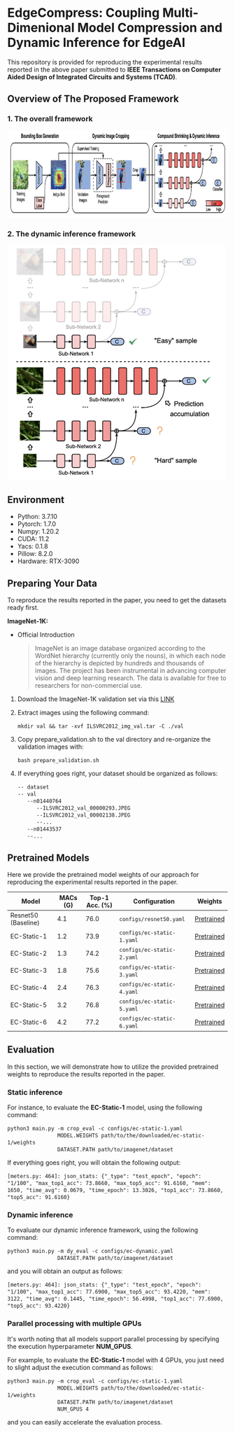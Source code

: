 # EdgeCompress: Coupling Multi-Dimenional Model Compression and Dynamic Inference for EdgeAI

This repository is provided for reproducing the experimental results reported in the above paper submitted to **IEEE Transactions on Computer Aided Design of Integrated Circuits and Systems (TCAD)**.

## Overview of The Proposed Framework

### 1. The overall framework

<img alt='framework' src='./images/framework.png' height=200px>

### 2. The dynamic inference framework

<img alt='dynamic' src='./images/dynamic.png' width=500px>

## Environment

* Python: 3.7.10
* Pytorch: 1.7.0
* Numpy: 1.20.2
* CUDA: 11.2
* Yacs: 0.1.8
* Pillow: 8.2.0
* Hardware: RTX-3090

## Preparing Your Data

To reproduce the results reported in the paper, you need to get the datasets ready first.

**ImageNet-1K:**

* Official Introduction 
    >ImageNet is an image database organized according to the WordNet hierarchy (currently only the nouns), in which each node of the hierarchy is depicted by hundreds and thousands of images. The project has been instrumental in advancing computer vision and deep learning research. The data is available for free to researchers for non-commercial use.

1. Download the ImageNet-1K validation set via this [LINK](https://image-net.org/download.php)

2. Extract images using the following command:
   ```
   mkdir val && tar -xvf ILSVRC2012_img_val.tar -C ./val
   ```
   
3. Copy prepare_validation.sh to the val directory and re-organize the validation images with:
   ```
   bash prepare_validation.sh
   ```
   
4. If everything goes right, your dataset should be organized as follows:
   ```
   -- dataset 
   -- val
      --n01440764
         --ILSVRC2012_val_00000293.JPEG
         --ILSVRC2012_val_00002138.JPEG
         --...
      --n01443537
      --...
   ```


## Pretrained Models

Here we provide the pretrained model weights of our approach for reproducing the experimental results reported in the paper.

| Model | MACs (G) | Top-1 Acc. (%) | Configuration | Weights |
| ------ | ------ | ------ | ------ | ------ |
| Resnet50 (Baseline) | 4.1 | 76.0 | `configs/resnet50.yaml` | [Pretrained](https://www.google.com)
| EC-Static-1 | 1.2 | 73.9 | `configs/ec-static-1.yaml` | [Pretrained](https://drive.google.com/file/d/1PqWKOPH0jEEVnHFhsn5Hv7SV1Dnq5ho_/view?usp=share_link)
| EC-Static-2 | 1.3 | 74.2 | `configs/ec-static-2.yaml` | [Pretrained](https://drive.google.com/file/d/19Gm_ek6OO7HrQ6PJ5q9Uqh99AjmUb9el/view?usp=share_link)
| EC-Static-3 | 1.8 | 75.6 | `configs/ec-static-3.yaml` | [Pretrained](https://drive.google.com/file/d/1_hrdGV4ZZzHUAwLtFRc94e8ZuOodIUQ2/view?usp=share_link)
| EC-Static-4 | 2.4 | 76.3 | `configs/ec-static-4.yaml` | [Pretrained](https://drive.google.com/file/d/1g2_t4zCIpcvbT49FjAaaYmjtQgg-zOyV/view?usp=share_link)
| EC-Static-5 | 3.2 | 76.8 | `configs/ec-static-5.yaml` | [Pretrained](https://drive.google.com/file/d/17ZYzdjJBlFt8rP1DdOBoj1rib1RzzbAc/view?usp=share_link)
| EC-Static-6 | 4.2 | 77.2 | `configs/ec-static-6.yaml` | [Pretrained](https://drive.google.com/file/d/1LKG3r_-QEY-_GVZTiPiu0lgfKvlWLCUu/view?usp=share_link)


## Evaluation

In this section, we will demonstrate how to utilize the provided pretrained weights to reproduce the results reported in the paper.

### Static inference
For instance, to evaluate the **EC-Static-1** model, using the following command: 

```
python3 main.py -m crop_eval -c configs/ec-static-1.yaml
                MODEL.WEIGHTS path/to/the/downloaded/ec-static-1/weights
                DATASET.PATH path/to/imagenet/dataset
```

If everything goes right, you will obtain the following output:

```
[meters.py: 464]: json_stats: {"_type": "test_epoch", "epoch": "1/100", "max_top1_acc": 73.8660, "max_top5_acc": 91.6160, "mem": 1650, "time_avg": 0.0679, "time_epoch": 13.3026, "top1_acc": 73.8660, "top5_acc": 91.6160}
```

### Dynamic inference
To evaluate our dynamic inference framework, using the following command:

```
python3 main.py -m dy_eval -c configs/ec-dynamic.yaml
                DATASET.PATH path/to/imagenet/dataset
```

and you will obtain an output as follows:

```
[meters.py: 464]: json_stats: {"_type": "test_epoch", "epoch": "1/100", "max_top1_acc": 77.6900, "max_top5_acc": 93.4220, "mem": 3122, "time_avg": 0.1445, "time_epoch": 56.4998, "top1_acc": 77.6900, "top5_acc": 93.4220}
```

### Parallel processing with multiple GPUs
It's worth noting that all models support parallel processing by specifying the execution hyperparameter **NUM_GPUS**.

For example, to evaluate the **EC-Static-1** model with 4 GPUs, you just need to slight adjust the execution command as follows:

```
python3 main.py -m crop_eval -c configs/ec-static-1.yaml
                MODEL.WEIGHTS path/to/the/downloaded/ec-static-1/weights
                DATASET.PATH path/to/imagenet/dataset
                NUM_GPUS 4
```
and you can easily accelerate the evaluation process.
